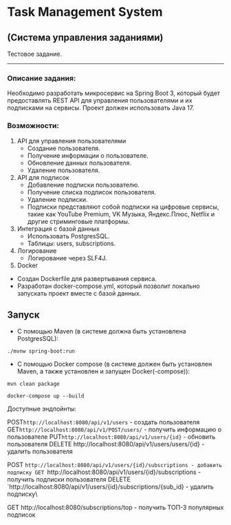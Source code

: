 # Task Management System
## (Система управления заданиями)

Тестовое задание.

*****************************
### Описание задания:

Необходимо разработать микросервис на Spring Boot 3, который будет предоставлять REST API для управления пользователями и их подписками на
сервисы. Проект должен использовать Java 17.

### Возможности:

1. API для управления пользователями
   - Создание пользователя.
   - Получение информации о пользователе.
   - Обновление данных пользователя.
   - Удаление пользователя.
2. API для подписок
   - Добавление подписки пользователю.
   - Получение списка подписок пользователя.
   - Удаление подписки.
   - Подписки представляют собой подписки на цифровые сервисы, такие как
     YouTube Premium, VK Музыка, Яндекс.Плюс, Netflix и другие стриминговые платформы.
3. Интеграция с базой данных
   - Использовать PostgresSQL.
   - Таблицы: users, subscriptions.
4. Логирование
   - Логирование через SLF4J.
5.  Docker
   - Создан Dockerfile для развертывания сервиса.
   - Разработан docker-compose.yml, который позволит локально запускать проект
  вместе с базой данных.


## Запуск

* С помощью Maven (в системе должна быть установлена PostgresSQL):

```
./mvnw spring-boot:run
```

* С помощью Docker compose (в системе должен быть установлен Maven, а также установлен и запущен Docker(-compose)):

```
mvn clean package 

docker-compose up --build  
```

Доступные эндпойнты:

POST`http://localhost:8080/api/v1/users` - создать пользователя
GET`http://localhost:8080/api/v1/POST/users/` - получить информацию о пользователе
PUT`http://localhost:8080/api/v1/users/{id}` - обновить пользователя
DELETE http://localhost:8080/api/v1/users/users/{id} - удалить пользователя

POST `http://localhost:8080/api/v1/users/{id}/subscriptions - добавить подписку
GET `http://localhost:8080/api/v1/users/{id}/subscriptions - получить подписки пользователя
DELETE `http://localhost:8080/api/v1/users/{id}/subscriptions/{sub_id} - удалить подписку\

GET http://localhost:8080/subscriptions/top - получить ТОП-3 популярных подписок